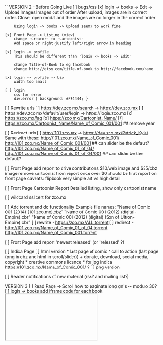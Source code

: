 ``
VERSION 2 - Before Going Live
[ ] bugs/css
    [x] login -> books -> Edit -> Upload Images
        Images out of order
        After upload, images are in correct order.  Close, open modal and the
        images are no longer in the correct order

        Using login -> books -> Upload seems to work fine

    [x] Front Page -> Listing (view)
        Change 'Creator' to 'Cartoonist'
        Add space or right-justify left/right arrow in heading

    [x] login -> profile
        This should be different than 'login -> books -> Edit'

        change Title-of-Book to eg facebook
        change http://etsy.com/title-of-book to http://facebook.com/name

    [x] login -> profile -> bio
        width too small

    [ ] login
        css for error
        div.error { background: #FF4444; }

[ ] Rewrite urls
    [ ] https://dev.zco.mx/search  -> https://dev.zco.mx
    [ ] https://dev.zco.mx/default/user/login  ->  https://login.zco.mx
    [x] https://zco.mx/faq
    [x] https://zco.mx/Cartoonist_Name/
    [/] https://zco.mx/Cartoonist_Name/Name_of_Comic_001/001    ## remove year

[ ] Redirect urls
    [ ] http://101.zco.mx  ->  https://dev.zco.mx/Patrick_Kyle/
    Same with these:
        http://101.zco.mx/Name_of_Comic_001/
        http://101.zco.mx/Name_of_Comic_001/001         ## can slider be the default?
        http://101.zco.mx/Name_of_Comic_01_of_04/
        http://101.zco.mx/Name_of_Comic_01_of_04/001    ## can slider be the default?

[ ] Front Page
    add report to drive contributions
    $10/web image and $25/cbz image
    remove cartoonist from report once over $0
    should be first report on front page
    caveats:
        flipbook
        very simple art vs high detail

[ ] Front Page
    Cartoonist Report
    Detailed listing, show only cartoonist name

[ ] wildcard ssl cert for zco.mx

[ ] Add torrent and dc functionality
    Example file names:
    "Name of Comic 001 (2014) (101.zco.mx).cbz"
    "Name of Comic 001 (2012) (digital-Empire).cbr"
    "Name of Comic 001 (2012) (digital) (Son of Ultron-Empire).cbr"
    [ ] rewrite - https://zco.mx/ALL.torrent
    [ ] redirect - http://101.zco.mx/Name_of_Comic_01_of_04.torrent http://101.zco.mx/Name_of_Comic_001.torrent

[ ] Front Page
    add report 'newest released' (or 'released' ?)

[ ] Indica Page
    [ ] html version
        * last page of comic
        * call to action (last page (png in cbz and html in scroll/slider))
            + donate, download, social media, copyright
        * creative commons licence
        * for jpg indica https://101.zco.mx/Name_of_Comic_001/  ?
    [ ] png version

[ ] Reader notifications of new material (rss? and mailing list?)


VERSION 3
[ ] Read Page -> Scroll
    how to paginate long gn's -- modulo 30?
[ ] login -> books
    add iframe code for each book
    <embed/>
    <iframe/>
    SB 2014-08-29 11:24  This needs more thought
[O] Mature Content icon
[ ] Check for duplicate file/book names
[ ] knowledge base
[ ] Url checker
[ ] login -> books page - paginate 'released' and 'ongoing' books
[ ] Copyright material
    DMCA / C&D disclaimer button would work
[ ] Social media links other than on the indica ??
[ ] Tags (kids, by genre ??)
[ ] Creator page -> Links to Cartoonist Articles/interviews?
[ ] Book page -> Links to Book Reviews ?
[ ] Front Page
    reports - by month? by year?
[ ] Read Page
    Keyboard control for slider - L, R (and maybe U for back to artist page)
    Navigate with mouse scroll as well
    http://geekwagon.net/projects/xkcd1190/
    h-scroll - http://danielschafferbrooklyncomics.com/books/uncategorized/all-you-need/

IDEAS
[s] Creative Commons Licence
    http://wiki.creativecommons.org/Frequently_Asked_Questions#How_should_I_decide_which_license_to_choose.3F
    https://creativecommons.org/licenses/by-nc/4.0/     ## Attribution-NonCommercial 4.0 International (CC BY-NC 4.0)
    (c) All Rights Reserved
    by-nc-nd
    by-nd
    by-nc
    by
    by-nc-sa
    by-sa

[ ] Is re-releasing released books a problem?
    * use the upload modal with any read-only fields
    * update a version number on the indica?

[ ] Howto's and KB
    Broad examples:
    [ ] Scanning and Photoshop howto's
    [ ] Howto Create a Minicomic
    [ ] What is a risograph?
    [ ] Different styles of book printing
        [ ] maybe a list of printers and approximate pricing

[ ] Front Page - Add 'download' report
    downloading all.torrent gives +1 to all books
    downloading cartoonist.torrent gives +1 to all that cartoonist's books
[ ] How best to use the front page?
[ ] How to best leverage goodwill?
    $10/page + ($15*pages) on release
[ ] Guided view using Perfect Viewer ?
    The main dev, Lin Rookie (rookiestudio@gmail.com), suggests guided view is
    possible with opencv but he believes the feature is not useful and it is a
    low priority.  He said the source is closed and he does not take bounties
    towards new features.

[ ] bio and book description - wikipedia api?
[ ] user comments? - disqus api?
[ ] how best to promote micro-publisher and things like the Muster List

---
* site for original art
* youtube/google hangout the drawing of a page live
``
# vim:set ft=dm:
